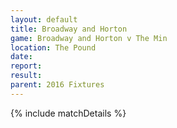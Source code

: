 ```yaml
---
layout: default
title: Broadway and Horton
game: Broadway and Horton v The Min
location: The Pound
date: 
report: 
result: 
parent: 2016 Fixtures
---
```


{% include matchDetails %}

